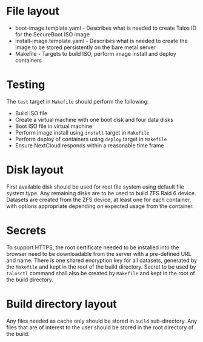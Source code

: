 File layout
===========

- boot-image.template.yaml - Describes what is needed to create Talos ID for the SecureBoot ISO image
- install-image.template.yaml - Describes what is needed to create the image to be stored persistently on the bare metal server
- Makefile - Targets to build ISO, perform image install and deploy containers

Testing
=======

The `test` target in `Makefile` should perform the following:

- Build ISO file
- Create a virtual machine with one boot disk and four data disks
- Boot ISO file in virtual machine
- Perform image install using `install` target in `Makefile`
- Perform deploy of containers using `deploy` target in `Makefile`
- Ensure NextCloud responds within a reasonable time frame

Disk layout
===========

First available disk should be used for root file system using default file system type.
Any remaining disks are to be used to build ZFS Raid 6 device.
Datasets are created from the ZFS device, at least one for each container, with options appropriate depending on expected usage from the container.

Secrets
=======

To support HTTPS, the root certificate needed to be installed into the browser need to be downloadable from the server with a pre-defined URL and name.
There is one shared encryption key for all datasets, generated by the `Makefile` and kept in the root of the build directory.
Secret to be used by `talosctl` command shall also be created by `Makefile` and kept in the root of the build directory.

Build directory layout
======================

Any files needed as cache only should be stored in `build` sub-directory.
Any files that are of interest to the user should be stored in the root directory of the build.

